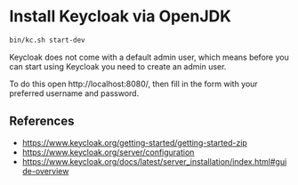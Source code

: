 # Install Keycloak via OpenJDK

```bash
bin/kc.sh start-dev
````

Keycloak does not come with a default admin user, which means before you can start using Keycloak you need to create an admin user.

To do this open http://localhost:8080/, then fill in the form with your preferred username and password.


## References
- https://www.keycloak.org/getting-started/getting-started-zip
- https://www.keycloak.org/server/configuration
- https://www.keycloak.org/docs/latest/server_installation/index.html#guide-overview